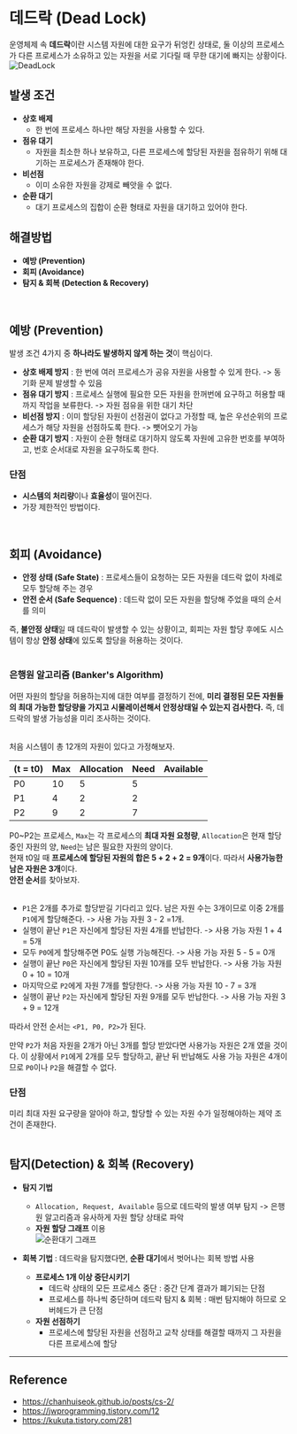 # 데드락 (Dead Lock)

운영체제 속 **데드락**이란 시스템 자원에 대한 요구가 뒤엉킨 상태로, 둘 이상의 프로세스가 다른 프로세스가 소유하고 있는 자원을 서로 기다릴 때 무한 대기에 빠지는 상황이다. </br>
![DeadLock](https://user-images.githubusercontent.com/102718303/210463989-cb0caabb-87ec-454f-b685-fb5ac9a26a21.PNG)


## 발생 조건
- **상호 배제**
  - 한 번에 프로세스 하나만 해당 자원을 사용할 수 있다.
- **점유 대기**
  - 자원을 최소한 하나 보유하고, 다른 프로세스에 할당된 자원을 점유하기 위해 대기하는 프로세스가 존재해야 한다.
- **비선점**
  - 이미 소유한 자원을 강제로 빼앗을 수 없다.
- **순환 대기**
  - 대기 프로세스의 집합이 순환 형태로 자원을 대기하고 있어야 한다.

## 해결방법
- **예방 (Prevention)**
- **회피 (Avoidance)**
- **탐지 & 회복 (Detection & Recovery)**
</br>

## 예방 (Prevention)
발생 조건 4가지 중 **하나라도 발생하지 않게 하는 것**이 핵심이다. </br>

- **상호 배제 방지** : 한 번에 여러 프로세스가 공유 자원을 사용할 수 있게 한다. -> 동기화 문제 발생할 수 있음
- **점유 대기 방지** : 프로세스 실행에 필요한 모든 자원을 한꺼번에 요구하고 허용할 때까지 작업을 보류한다. -> 자원 점유을 위한 대기 차단
- **비선점 방지** : 이미 할당된 자원이 선점권이 없다고 가정할 때, 높은 우선순위의 프로세스가 해당 자원을 선점하도록 한다. -> 뺏어오기 가능
- **순환 대기 방지** : 자원이 순환 형태로 대기하지 않도록 자원에 고유한 번호를 부여하고, 번호 순서대로 자원을 요구하도록 한다. </br>

### 단점
- **시스템의 처리량**이나 **효율성**이 떨어진다. </br>
- 가장 제한적인 방법이다.
</br>

## 회피 (Avoidance)

- **안정 상태 (Safe State)** : 프로세스들이 요청하는 모든 자원을 데드락 없이 차례로 모두 할당해 주는 경우
- **안전 순서 (Safe Sequence)** : 데드락 없이 모든 자원을 할당해 주었을 때의 순서를 의미

즉, **불안정 상태**일 때 데드락이 발생할 수 있는 상황이고, 회피는 자원 할당 후에도 시스템이 항상 **안정 상태**에 있도록 할당을 허용하는 것이다. </br></br>


### 은행원 알고리즘 (Banker's Algorithm)

어떤 자원의 할당을 허용하는지에 대한 여부를 결정하기 전에, **미리 결정된 모든 자원들의 최대 가능한 할당량을 가지고 시물레이션해서 안정상태일 수 있는지 검사한다.** 즉, 데드락의 발생 가능성을 미리 조사하는 것이다. </br></br>

처음 시스템이 총 12개의 자원이 있다고 가정해보자.

|(t = t0)|Max|Allocation|Need|Available|
|----|----|----|----|----|
|P0|10|5|5||
|P1|4|2|2||
|P2|9|2|7||

P0~P2는 프로세스, `Max`는 각 프로세스의 **최대 자원 요청량**, `Allocation`은 현재 할당중인 자원의 양, `Need`는 남은 필요한 자원의 양이다. </br>
현재 t0일 때 **프로세스에 할당된 자원의 합은 5 + 2 + 2 = 9개**이다. 따라서 **사용가능한 남은 자원은 3개**이다. </br>
**안전 순서**를 찾아보자. </br></br>

- `P1`은 2개를 추가로 할당받길 기다리고 있다. 남은 자원 수는 3개이므로 이중 2개를 `P1`에게 할당해준다. -> 사용 가능 자원 3 - 2 =1개.
- 실행이 끝난 `P1`은 자신에게 할당된 자원 4개를 반납한다. -> 사용 가능 자원 1 + 4 = 5개
- 모두 `P0`에게 할당해주면 P0도 실행 가능해진다. -> 사용 가능 자원 5 - 5 = 0개
- 실행이 끝난 `P0`은 자신에게 할당된 자원 10개를 모두 반납한다. -> 사용 가능 자원 0 + 10 = 10개
- 마지막으로 `P2`에게 자원 7개를 할당한다. -> 사용 가능 자원 10 - 7 = 3개
- 실행이 끝난 `P2`는 자신에게 할당된 자원 9개를 모두 반납한다. -> 사용 가능 자원 3 + 9 = 12개

따라서 안전 순서는 `<P1, P0, P2>`가 된다. </br>

만약 `P2`가 처음 자원을 2개가 아닌 3개를 할당 받았다면 사용가능 자원은 2개 였을 것이다. 이 상황에서 `P1`에게 2개를 모두 할당하고, 끝난 뒤 반납해도 사용 가능 자원은 4개이므로 `P0`이나 `P2`을 해결할 수 없다. </br>

### 단점
미리 최대 자원 요구량을 알아야 하고, 할당할 수 있는 자원 수가 일정해야하는 제약 조건이 존재한다. </br></br>


## 탐지(Detection) & 회복 (Recovery)

- **탐지 기법**
  - `Allocation, Request, Available` 등으로 데드락의 발생 여부 탐지 -> 은행원 알고리즘과 유사하게 자원 할당 상태로 파악
  - **자원 할당 그래프** 이용 </br>
  ![순환대기 그래프](https://user-images.githubusercontent.com/102718303/210464012-704d68a0-5329-4633-b19b-51f67360ce4c.PNG)

- **회복 기법** : 데드락을 탐지했다면, **순환 대기**에서 벗어나는 회복 방법 사용
  - **프로세스 1개 이상 중단시키기**
    - 데드락 상태의 모든 프로세스 중단 : 중간 단계 결과가 폐기되는 단점
    - 프로세스를 하나씩 중단하며 데드락 탐지 & 회복 : 매번 탐지해야 하므로 오버헤드가 큰 단점
  - **자원 선점하기**
    - 프로세스에 할당된 자원을 선점하고 교착 상태를 해결할 때까지 그 자원을 다른 프로세스에 할당

----

## Reference
- https://chanhuiseok.github.io/posts/cs-2/
- https://jwprogramming.tistory.com/12
- https://kukuta.tistory.com/281





